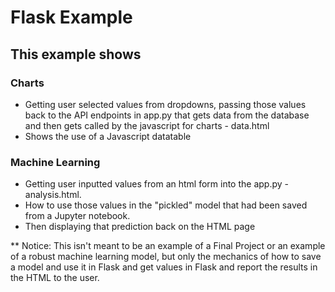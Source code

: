 # Flask Example

## This example shows

### Charts
- Getting user selected values from dropdowns, passing those values back to the API endpoints in app.py that gets data from the database and then gets called by the javascript for charts - data.html
- Shows the use of a Javascript datatable

### Machine Learning
- Getting user inputted values from an html form into the app.py - analysis.html.
- How to use those values in the "pickled" model that had been saved from a Jupyter notebook.
- Then displaying that prediction back on the HTML page


** Notice: This isn't meant to be an example of a Final Project or an example of a robust machine learning model, but only the mechanics of how to save a model and use it in Flask and get values in Flask and report the results in the HTML to the user.